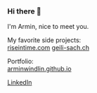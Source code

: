 ### Hi there 👋

I'm Armin, nice to meet you.

My favorite side projects:  
[riseintime.com](https://riseintime.com)
[geili-sach.ch](https://riseintime.com)

Portfolio:  
[arminwindlin.github.io](https://arminwindlin.github.io)

[LinkedIn](https://www.linkedin.com/in/armin-windlin-a59994166/)

<!--
**ArminWindlin/ArminWindlin** is a ✨ _special_ ✨ repository because its `README.md` (this file) appears on your GitHub profile.

Here are some ideas to get you started:

- 🔭 I’m currently working on ...
- 🌱 I’m currently learning ...
- 👯 I’m looking to collaborate on ...
- 🤔 I’m looking for help with ...
- 💬 Ask me about ...
- 📫 How to reach me: ...
- 😄 Pronouns: ...
- ⚡ Fun fact: ...
-->
